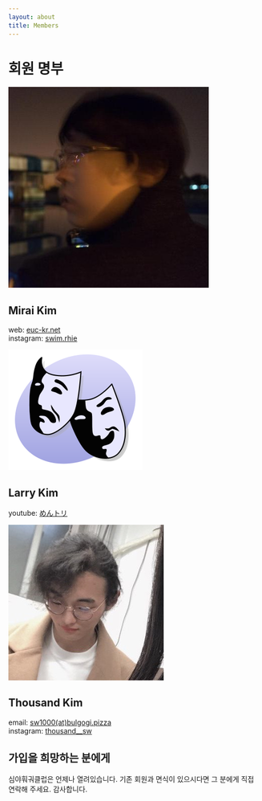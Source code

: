 ```yaml
---
layout: about
title: Members
---
```


# 회원 명부
<div class="member">
    <img src="/assets/img/members/mirai_kim.jpg" alt="profile_image" />
    <h2>Mirai Kim</h2>
    <p>
    web: <a href="https://euc-kr.net" target="_blank" rel="noopener noreferrer">euc-kr.net</a><br>
    instagram: <a href="https://www.instagram.com/swim.rhie" target="_blank" rel="noopener noreferrer">swim.rhie</a>
    </p>
</div>
<div class="member">
<img src="/assets/img/members/default.png" alt="profile_image" />
    <h2>Larry Kim</h2>
    <p>
    youtube: <a href="https://www.youtube.com/channel/UC8qIYDaE2d_DGGNVv6FCFTA" target="_blank" rel="noopener noreferrer">めんトリ</a><br>
    </p>
</div>
<div class="member">
<img src="/assets/img/members/thousand_kim.jpg" alt="profile_image" />
    <h2>Thousand Kim</h2>
    <p>
    email:  <a href="mailto:{{ site.emails.thousand | encode_email }}" title="Contact me">sw1000(at)bulgogi.pizza</a><br>
    instagram: <a href="https://www.instagram.com/thousand__sw" target="_blank" rel="noopener noreferrer">thousand__sw</a>
    </p>
</div>

## 가입을 희망하는 분에게
심야훠궈클럽은 언제나 열려있습니다. 기존 회원과 면식이 있으시다면 그 분에게 직접 연락해 주세요. 감사합니다.